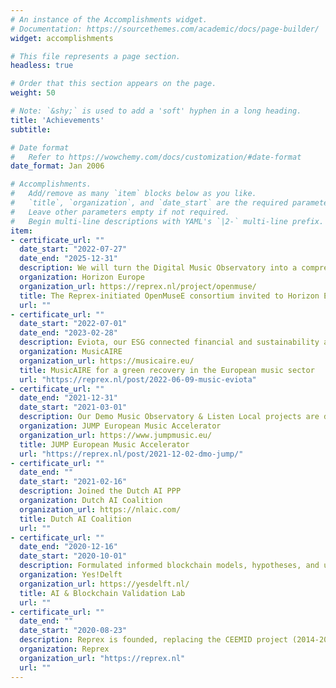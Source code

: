```yaml
---
# An instance of the Accomplishments widget.
# Documentation: https://sourcethemes.com/academic/docs/page-builder/
widget: accomplishments

# This file represents a page section.
headless: true

# Order that this section appears on the page.
weight: 50

# Note: `&shy;` is used to add a 'soft' hyphen in a long heading.
title: 'Achievements'
subtitle:

# Date format
#   Refer to https://wowchemy.com/docs/customization/#date-format
date_format: Jan 2006

# Accomplishments.
#   Add/remove as many `item` blocks below as you like.
#   `title`, `organization`, and `date_start` are the required parameters.
#   Leave other parameters empty if not required.
#   Begin multi-line descriptions with YAML's `|2-` multi-line prefix.
item:
- certificate_url: ""
  date_start: "2022-07-27"
  date_end: "2025-12-31"
  description: We will turn the Digital Music Observatory into a comprehensive Open Data Observatory with our industry and research partners.
  organization: Horizon Europe
  organization_url: https://reprex.nl/project/openmuse/
  title: The Reprex-initiated OpenMuseE consortium invited to Horizon Europe program.
  url: ""
- certificate_url: ""
  date_start: "2022-07-01"
  date_end: "2023-02-28"
  description: Eviota, our ESG connected financial and sustainability assessment and reporting tool received the MusicAIRE grant
  organization: MusicAIRE
  organization_url: https://musicaire.eu/
  title: MusicAIRE for a green recovery in the European music sector
  url: "https://reprex.nl/post/2022-06-09-music-eviota"
- certificate_url: ""
  date_end: "2021-12-31"
  date_start: "2021-03-01"
  description: Our Demo Music Observatory & Listen Local projects are developed in the music accelerator of Music Moves Europe
  organization: JUMP European Music Accelerator
  organization_url: https://www.jumpmusic.eu/
  title: JUMP European Music Accelerator
  url: "https://reprex.nl/post/2021-12-02-dmo-jump/"
- certificate_url: ""
  date_end: ""
  date_start: "2021-02-16"
  description: Joined the Dutch AI PPP
  organization: Dutch AI Coalition
  organization_url: https://nlaic.com/
  title: Dutch AI Coalition
  url: ""
- certificate_url: ""
  date_end: "2020-12-16"
  date_start: "2020-10-01"
  description: Formulated informed blockchain models, hypotheses, and use cases.
  organization: Yes!Delft
  organization_url: https://yesdelft.nl/
  title: AI & Blockchain Validation Lab
  url: ""
- certificate_url: ""
  date_end: ""
  date_start: "2020-08-23"
  description: Reprex is founded, replacing the CEEMID project (2014-2020)
  organization: Reprex
  organization_url: "https://reprex.nl"
  url: ""
---
```

